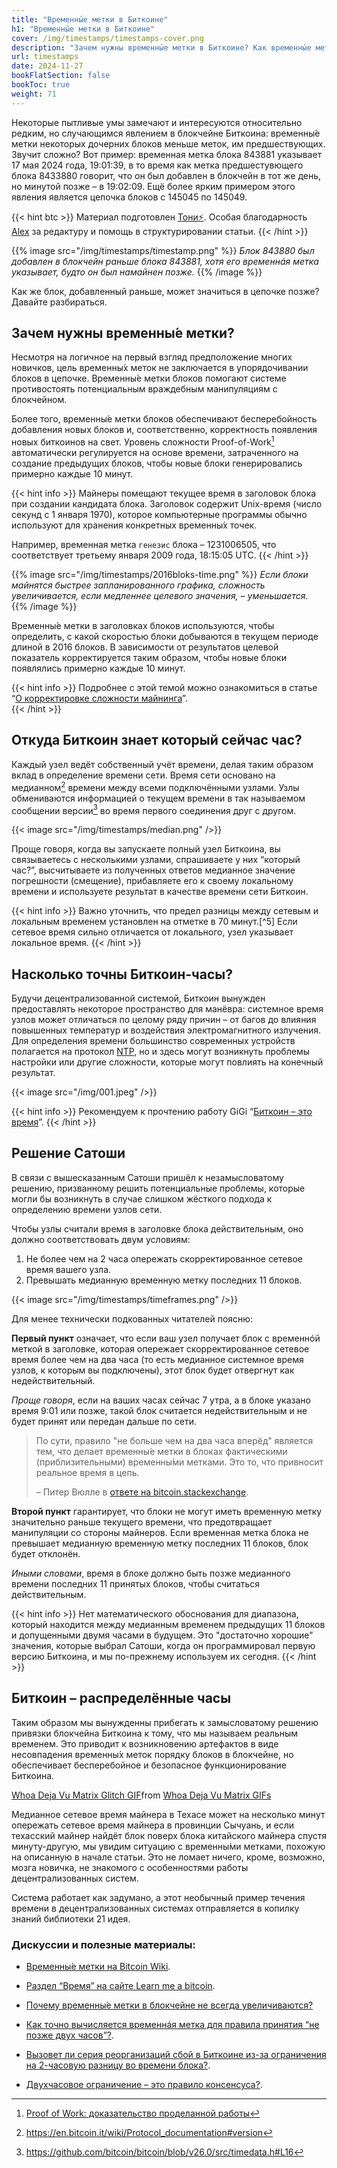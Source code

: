```yaml
---
title: "Временны́е метки в Биткоине"
h1: "Временны́е метки в Биткоине"
cover: /img/timestamps/timestamps-cover.png
description: "Зачем нужны временны́е метки в Биткоине? Как временны́е метки некоторых дочерних блоков меньше меток, им предшествующих. Разбираемся в этой статье."
url: timestamps
date: 2024-11-27
bookFlatSection: false
bookToc: true
weight: 71
---
```


Некоторые пытливые умы замечают и интересуются относительно редким, но случающимся явлением в блокчейне Биткоина: временны́е метки некоторых дочерних блоков меньше меток, им предшествующих. Звучит сложно? Вот пример: временная метка блока 843881 указывает 17 мая 2024 года, 19:01:39, в то время как метка предшестувющего блока 8433880 говорит, что он был добавлен в блокчейн в тот же день, но минутой позже – в 19:02:09. Ещё более ярким примером этого явления является цепочка блоков с 145045 по 145049.

{{< hint btc >}}
Материал подготовлен [Тони⚡️](https://njump.me/npub10awzknjg5r5lajnr53438ndcyjylgqsrnrtq5grs495v42qc6awsj45ys7). Особая благодарность [Alex](https://linktr.ee/bitraction) за редактуру и помощь в структурировании статьи.
{{< /hint >}}

{{% image src="/img/timestamps/timestamp.png" %}}
_Блок 843880 был добавлен в блокчейн раньше блока 843881, хотя его временнáя метка указывает, будто он был намайнен позже._
{{% /image %}}


Как же блок, добавленный раньше, может значиться в цепочке позже? Давайте разбираться.

## Зачем нужны временны́е метки?

Несмотря на логичное на первый взгляд предположение многих новичков, цель временны́х меток не заключается в упорядочивании блоков в цепочке. Временны́е метки блоков помогают системе противостоять потенциальным враждебным манипуляциям с блокчейном. 

Более того, временны́е метки блоков обеспечивают бесперебойность добавления новых блоков и, соответственно, корректность появления новых биткоинов на свет. Уровень сложности Proof-of-Work[^1] автоматически регулируется на основе времени, затраченного на создание предыдущих блоков, чтобы новые блоки генерировались примерно каждые 10 минут. 

{{< hint info >}}
Майнеры помещают текущее время в заголовок блока при создании кандидата блока. Заголовок содержит Unix-время (число секунд с 1 января 1970), которое компьютерные программы обычно используют для хранения конкретных временны́х точек.

Например, временная метка `генезис` блока – 1231006505, что соответствует третьему января 2009 года, 18:15:05 UTC.
{{< /hint >}}

{{% image src="/img/timestamps/2016bloks-time.png" %}}
_Если блоки майнятся быстрее запланированного графика, сложность увеличивается, если медленнее целевого значения, – уменьшается._
{{% /image %}}

Временны́е метки в заголовках блоков используются, чтобы определить, с какой скоростью блоки добываются в текущем периоде длиной в 2016 блоков. В зависимости от результатов целевой показатель корректируется таким образом, чтобы новые блоки появлялись примерно каждые 10 минут.

{{< hint info >}}
Подробнее с этой темой можно ознакомиться в статье “[О корректировке сложности майнинга](/difficulty/)”.  
{{< /hint >}}

## Откуда Биткоин знает который сейчас час?

Каждый узел ведёт собственный учёт времени, делая таким образом вклад в определение времени сети. Время сети основано на медианном[^3] времени между всеми подключёнными узлами. Узлы обмениваются информацией о текущем времени в так называемом сообщении версии[^4] во время первого соединения друг с другом. 

{{< image src="/img/timestamps/median.png" />}}

Проще говоря, когда вы запускаете полный узел Биткоина, вы связываетесь с несколькими узлами, спрашиваете у них “который час?”, высчитываете из полученных ответов медианное значение погрешности (смещение), прибавляете его к своему локальному времени и используете результат в качестве времени сети Биткоин.

{{< hint info >}}
Важно уточнить, что предел разницы между сетевым и локальным временем установлен на отметке в 70 минут.[^5] Если сетевое время сильно отличается от локального, узел указывает локальное время.
{{< /hint >}}

## Насколько точны Биткоин-часы?

Будучи децентрализованной системой, Биткоин вынужден предоставлять некоторое пространство для манёвра: системное время узлов может отличаться по целому ряду причин – от багов до влияния повышенных температур и воздействия электромагнитного излучения. Для определения времени большинство современных устройств полагается на протокол [NTP](https://ru.wikipedia.org/wiki/NTP), но и здесь могут возникнуть проблемы настройки или другие сложности, которые могут повлиять на конечный результат.

{{< image src="/img/001.jpeg" />}}

{{< hint info >}}
Рекомендуем к прочтению работу GiGi “[Биткоин – это время](/21-sposob/glava-2-bitcoin-eto-vremya/)”.
{{< /hint >}}

## Решение Сатоши

В связи с вышесказанным Сатоши пришёл к незамысловатому решению, призванному решить потенциальные проблемы, которые могли бы возникнуть в случае слишком жёсткого подхода к определению времени узлов сети.

Чтобы узлы считали время в заголовке блока действительным, оно должно соответствовать двум условиям:

1. Не более чем на 2 часа опережать скорректированное сетевое время вашего узла.
2. Превышать медианную временную метку последних 11 блоков.

{{< image src="/img/timestamps/timeframes.png" />}}

Для менее технически подкованных читателей поясню:

__Первый пункт__ означает, что если ваш узел получает блок с временнóй меткой в заголовке, которая опережает скорректированное сетевое время более чем на два часа (то есть медианное системное время узлов, к которым вы подключены), этот блок будет отвергнут как недействительный. 

_Проще говоря_, если на ваших часах сейчас 7 утра, а в блоке указано время 9:01 или позже, такой блок считается недействительным и не будет принят или передан дальше по сети.

> По сути, правило "не больше чем на два часа вперёд" является тем, что делает временны́е метки в блоках фактическими (приблизительными) временны́ми метками. Это то, что привносит реальное время в цепь.
> 
> – Питер Вюлле в [ответе на bitcoin.stackexchange](https://bitcoin.stackexchange.com/questions/121248/why-isnt-the-upper-bound-2h-on-the-block-timestamp-set-as-a-consensus-rule/121249#121249).

__Второй пункт__ гарантирует, что блоки не могут иметь временную метку значительно раньше текущего времени, что предотвращает манипуляции со стороны майнеров. Если временная метка блока не превышает медианную временную метку последних 11 блоков, блок будет отклонён. 

_Иными словами_, время в блоке должно быть позже медианного времени последних 11 принятых блоков, чтобы считаться действительным.

{{< hint info >}}
Нет математического обоснования для диапазона, который находится между медианным временем предыдущих 11 блоков и допущенными двумя часами в будущем. Это "достаточно хорошие" значения, которые выбрал Сатоши, когда он программировал первую версию Биткоина, и мы по-прежнему используем их сегодня.
{{< /hint >}}

## Биткоин – распределённые часы

Таким образом мы вынужденны прибегать к замысловатому решению привязки блокчейна Биткоина к тому, что мы называем реальным временем. Это приводит к возникновению артефактов в виде несовпадения временны́х меток порядку блоков в блокчейне, но обеспечивает бесперебойное и безопасное функционирование Биткоина. 

<div class="tenor-gif-embed" data-postid="14603491" data-share-method="host" data-aspect-ratio="2.48062" data-width="100%"><a href="https://tenor.com/view/whoa-deja-vu-matrix-glitch-black-cat-glitch-in-the-matrix-keeanu-reeves-gif-14603491">Whoa Deja Vu Matrix Glitch GIF</a>from <a href="https://tenor.com/search/whoa+deja+vu+matrix-gifs">Whoa Deja Vu Matrix GIFs</a></div> <script type="text/javascript" async src="https://tenor.com/embed.js"></script>

Медианное сетевое время майнера в Техасе может на несколько минут опережать сетевое время майнера в провинции Сычуань, и если техасский майнер найдёт блок поверх блока китайского майнера спустя минуту-другую, мы увидим ситуацию с временны́ми метками, похожую на описанную в начале статьи. Это не ломает ничего, кроме, возможно, мозга новичка, не знакомого с особенностями работы децентрализованных систем. 

Система работает как задумано, а этот необычный пример течения времени в децентрализованных системах отправляется в копилку знаний библиотеки 21 идея.

### Дискуссии и полезные материалы:

- [Временны́е метки на Bitcoin Wiki](https://en.bitcoin.it/wiki/Block_timestamp).

- [Раздел “Время” на сайте Learn me a bitcoin](https://learnmeabitcoin.com/technical/block/time/).

- [Почему временны́е метки в блокчейне не всегда увеличиваются?](https://bitcoin.stackexchange.com/questions/915/why-dont-the-timestamps-in-the-block-chain-always-increase) 

- [Как точно вычисляется временнáя метка для правила принятия “не позже двух часов”?](https://bitcoin.stackexchange.com/questions/121247/how-exactly-is-the-timestamp-calculated-for-the-2h-acceptance-rule-and-do-i-hav?noredirect=1&lq=1).

- [Вызовет ли серия реорганизаций сбой в Биткоине из-за ограничения на 2-часовую разницу во времени блока?](https://bitcoin.stackexchange.com/questions/119677/would-a-series-of-reorgs-cause-bitcoin-to-break-because-of-the-2-hour-block-time/119680#119680). 

- [Двухчасовое ограничение – это правило консенсуса?](https://bitcoin.stackexchange.com/questions/121248/why-isnt-the-upper-bound-2h-on-the-block-timestamp-set-as-a-consensus-rule/121249#121249).

[^1]: [Proof of Work: доказательство проделанной работы](https://21ideas.org/proof-of-work/)

[^2]: Медиана — это значение, которое делит упорядоченный ряд данных пополам, оставляя одинаковое количество элементов слева и справа, тогда как среднее (арифметическое) — это сумма всех значений, делённая на их количество. Медиана лучше отражает центральную тенденцию, если данные имеют выбросы или сильно несимметричны.

[^3]: https://en.bitcoin.it/wiki/Protocol_documentation#version 

[^4]: https://github.com/bitcoin/bitcoin/blob/v26.0/src/timedata.h#L16 